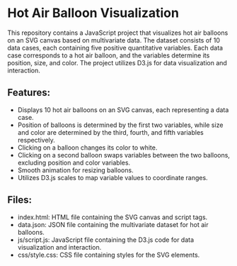 # Hot Air Balloon Visualization
This repository contains a JavaScript project that visualizes hot air balloons on an SVG canvas based on multivariate data. The dataset consists of 10 data cases, each containing five positive quantitative variables. Each data case corresponds to a hot air balloon, and the variables determine its position, size, and color. The project utilizes D3.js for data visualization and interaction.

## Features:
- Displays 10 hot air balloons on an SVG canvas, each representing a data case.
- Position of balloons is determined by the first two variables, while size and color are determined by the third, fourth, and fifth variables respectively.
- Clicking on a balloon changes its color to white.
- Clicking on a second balloon swaps variables between the two balloons, excluding position and color variables.
- Smooth animation for resizing balloons.
- Utilizes D3.js scales to map variable values to coordinate ranges.

## Files:
- index.html: HTML file containing the SVG canvas and script tags.
- data.json: JSON file containing the multivariate dataset for hot air balloons.
- js/script.js: JavaScript file containing the D3.js code for data visualization and interaction.
- css/style.css: CSS file containing styles for the SVG elements.
